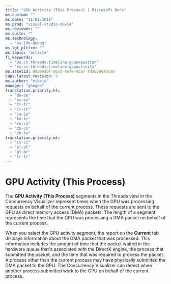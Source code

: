 ```yaml
---
title: "GPU Activity (This Process) | Microsoft Docs"
ms.custom: ""
ms.date: "11/01/2016"
ms.prod: "visual-studio-dev14"
ms.reviewer: ""
ms.suite: ""
ms.technology: 
  - "vs-ide-debug"
ms.tgt_pltfrm: ""
ms.topic: "article"
f1_keywords: 
  - "vs.cv.threads.timeline.gpuexecution"
  - "vs.cv.threads.timeline.gpuactivity"
ms.assetid: 0956edbf-9bcd-4afe-9287-fda628648ca0
caps.latest.revision: 5
ms.author: "mikejo"
manager: "ghogen"
translation.priority.ht: 
  - "de-de"
  - "es-es"
  - "fr-fr"
  - "it-it"
  - "ja-jp"
  - "ko-kr"
  - "ru-ru"
  - "zh-cn"
  - "zh-tw"
translation.priority.mt: 
  - "cs-cz"
  - "pl-pl"
  - "pt-br"
  - "tr-tr"
---
```

# GPU Activity (This Process)
The **GPU Activity (This Process)** segments in the Threads view in the Concurrency Visualizer represent times when the GPU was processing requests on behalf of the current process. These requests are sent to the GPU as direct memory access (DMA) packets. The length of a segment represents the time that the GPU was processing a DMA packet on behalf of the current process.  
  
 When you select the GPU activity segment, the report on the **Current** tab displays information about the DMA packet that was processed. This information includes the amount of time that the packet waited in the hardware queue that's associated with the DirectX engine, the process that submitted the packet, and the time that was required to process the packet. A process other than the current process may have physically submitted the DMA packet to the GPU. The Concurrency Visualizer can detect when another process submitted work to the GPU on behalf of the current process.